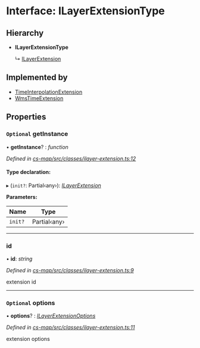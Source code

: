 # Interface: ILayerExtensionType

## Hierarchy

* **ILayerExtensionType**

  ↳ [ILayerExtension](_cs_map_src_classes_ilayer_extension_.ilayerextension.md)

## Implemented by

* [TimeInterpolationExtension](../classes/_cs_map_src_extensions_time_interpolation_extension_.timeinterpolationextension.md)
* [WmsTimeExtension](../classes/_cs_map_src_extensions_wms_time_extension_.wmstimeextension.md)

## Properties

### `Optional` getInstance

• **getInstance**? : *function*

*Defined in [cs-map/src/classes/ilayer-extension.ts:12](https://github.com/TNOCS/csnext/blob/99cbd46d/packages/cs-map/src/classes/ilayer-extension.ts#L12)*

#### Type declaration:

▸ (`init?`: Partial‹any›): *[ILayerExtension](_cs_map_src_classes_ilayer_extension_.ilayerextension.md)*

**Parameters:**

Name | Type |
------ | ------ |
`init?` | Partial‹any› |

___

###  id

• **id**: *string*

*Defined in [cs-map/src/classes/ilayer-extension.ts:9](https://github.com/TNOCS/csnext/blob/99cbd46d/packages/cs-map/src/classes/ilayer-extension.ts#L9)*

extension id

___

### `Optional` options

• **options**? : *[ILayerExtensionOptions](_cs_map_src_classes_ilayer_extension_.ilayerextensionoptions.md)*

*Defined in [cs-map/src/classes/ilayer-extension.ts:11](https://github.com/TNOCS/csnext/blob/99cbd46d/packages/cs-map/src/classes/ilayer-extension.ts#L11)*

extension options
